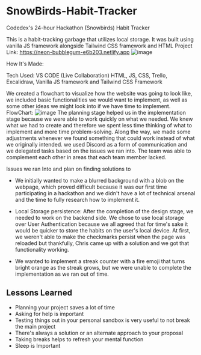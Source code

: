 # SnowBirds-Habit-Tracker
Codedex's 24-hour Hackathon (Snowbirds) Habit Tracker

This is a habit-tracking garbage that utilizes local storage. It was built using vanilla JS framework alongside Tailwind CSS framework and HTML
Project Link: https://neon-bubblegum-e6b203.netlify.app
![image](https://github.com/SnowBirds-Hackaton/SnowBirds-Habit-Tracker/assets/102891262/0448738f-5ace-4f37-9847-15764d73b05a)




How It's Made:

Tech Used: VS CODE (Live Collaboration) HTML, JS, CSS, Trello, Excalidraw, Vanilla JS framework and Tailwind CSS Framework

We created a flowchart to visualize how the website was going to look like, we included basic functionalities we would want to implement, as well as some other ideas we might look into if we have time to implement.
FlowChart: ![image](https://github.com/SnowBirds-Hackaton/SnowBirds-Habit-Tracker/assets/102891262/d87d3891-cc54-4826-8b3f-c259f56c8c34)
The planning stage helped us in the implementation stage because we were able to work quickly on what we needed. We knew what we had to create and therefore we spent less time thinking of what to implement and more time problem-solving. Along the way, we made some adjustments whenever we found something that could work instead of what we originally intended.  we used Discord as a form of communication and we delegated tasks based on the issues we ran into. The team was able to complement each other in areas that each team member lacked.


Issues we ran Into and plan on finding solutions to

- We initially wanted to make a blurred background with a blob on the webpage, which proved difficult because it was our first time participating in a hackathon and we didn't have a lot of technical arsenal and the time to fully research how to implement it.
 
- Local Storage persistence: After the completion of the design stage, we needed to work on the backend side. We chose to use local storage over User Authentication because we all agreed that for time's sake it would be quicker to store the habits on the user's local device. At first, we weren't able to make the checkmarks persist when the page was reloaded but thankfully, Chris came up with a solution and we got that functionality working.
  
- We wanted to implement a streak counter with a fire emoji that turns bright orange as the streak grows, but we were unable to complete the implementation as we ran out of time.



## Lessons Learned
- Planning your project saves a lot of time
- Asking for help is important
- Testing things out in your personal sandbox is very useful to not break the main project
- There's always a solution or an alternate approach to your proposal
- Taking breaks helps to refresh your mental function
- Sleep is Important





